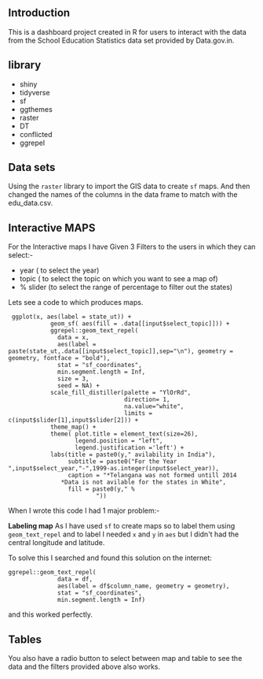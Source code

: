 ## Introduction 

This is a dashboard project created in R for users to interact with the data from the School Education Statistics data set provided by Data.gov.in.

## library

- shiny
- tidyverse
- sf
- ggthemes
- raster
- DT
- conflicted
- ggrepel

## Data sets

Using the `raster` library to import the  GIS data to create  `sf` maps.
And then changed the names of the columns in the data frame to match with the edu_data.csv.

## Interactive MAPS

For the Interactive maps I have Given 3 Filters to the users in which they can select:-

- year ( to select the year)
- topic ( to select the topic on which you want to see a map of)
-  % slider (to select the range of percentage to filter out the states)

Lets see a code to which produces maps.

```
 ggplot(x, aes(label = state_ut)) +
            geom_sf( aes(fill = .data[[input$select_topic]])) +
            ggrepel::geom_text_repel(
              data = x,
              aes(label = paste(state_ut,.data[[input$select_topic]],sep="\n"), geometry = geometry, fontface = "bold"),
              stat = "sf_coordinates",
              min.segment.length = Inf,
              size = 3,
              seed = NA) +
            scale_fill_distiller(palette = "YlOrRd", 
                                 direction= 1, 
                                 na.value="white",
                                 limits = c(input$slider[1],input$slider[2])) +
            theme_map() + 
            theme( plot.title = element_text(size=26), 
                   legend.position = "left", 
                   legend.justification ='left') +
            labs(title = paste0(y," avilability in India"), 
                 subtitle = paste0("For the Year ",input$select_year,"-",1999-as.integer(input$select_year)),
                 caption = "*Telangana was not formed untill 2014
               *Data is not avilable for the states in White",
                 fill = paste0(y," %
                         "))
```

When I wrote this code I had 1 major problem:-

**Labeling map**
As I have used `sf` to create maps so to label them using `geom_text_repel` and to label I needed `x` and `y` in `aes` but I didn't had the central longitude and latitude. 

To solve this I searched and found this solution on the internet:
```
ggrepel::geom_text_repel(
              data = df,
              aes(label = df$column_name, geometry = geometry),
              stat = "sf_coordinates",
              min.segment.length = Inf)
```
and this worked perfectly.

## Tables 

You also have a radio button to select between map and table to see the data and the filters provided above also works.
